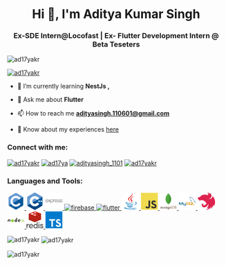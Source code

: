 <h1 align="center">Hi 👋, I'm Aditya Kumar Singh</h1>
<h3 align="center">Ex-SDE Intern@Locofast | Ex- Flutter Development Intern @ Beta Teseters</h3>

<p align="left"> <img src="https://komarev.com/ghpvc/?username=ad17yakr&label=Profile%20views&color=0e75b6&style=flat" alt="ad17yakr" /> </p>

<p align="left"> <a href="https://github.com/ryo-ma/github-profile-trophy"><img src="https://github-profile-trophy.vercel.app/?username=ad17yakr" alt="ad17yakr" /></a> </p>

- 🌱 I’m currently learning **NestJs ,**

- 💬 Ask me about **Flutter**

- 📫 How to reach me **adityasingh.110601@gmail.com**

- 📄 Know about my experiences [here](https://drive.google.com/file/d/1yPl-kcNB-ANhJnY-lkfKcRQ_2L0R-GUz/view?usp=sharing)

<h3 align="left">Connect with me:</h3>
<p align="left">
<a href="https://linkedin.com/in/ad17yakr" target="blank"><img align="center" src="https://raw.githubusercontent.com/rahuldkjain/github-profile-readme-generator/master/src/images/icons/Social/linked-in-alt.svg" alt="ad17yakr" height="30" width="40" /></a>
<a href="https://www.codechef.com/users/ad17ya" target="blank"><img align="center" src="https://cdn.jsdelivr.net/npm/simple-icons@3.1.0/icons/codechef.svg" alt="ad17ya" height="30" width="40" /></a>
<a href="https://www.hackerrank.com/adityasingh_1101" target="blank"><img align="center" src="https://raw.githubusercontent.com/rahuldkjain/github-profile-readme-generator/master/src/images/icons/Social/hackerrank.svg" alt="adityasingh_1101" height="30" width="40" /></a>
<a href="https://www.leetcode.com/ad17yakr" target="blank"><img align="center" src="https://raw.githubusercontent.com/rahuldkjain/github-profile-readme-generator/master/src/images/icons/Social/leet-code.svg" alt="ad17yakr" height="30" width="40" /></a>
</p>

<h3 align="left">Languages and Tools:</h3>
<p align="left"> <a href="https://www.cprogramming.com/" target="_blank" rel="noreferrer"> <img src="https://raw.githubusercontent.com/devicons/devicon/master/icons/c/c-original.svg" alt="c" width="40" height="40"/> </a> <a href="https://www.w3schools.com/cpp/" target="_blank" rel="noreferrer"> <img src="https://raw.githubusercontent.com/devicons/devicon/master/icons/cplusplus/cplusplus-original.svg" alt="cplusplus" width="40" height="40"/> </a> <a href="https://expressjs.com" target="_blank" rel="noreferrer"> <img src="https://raw.githubusercontent.com/devicons/devicon/master/icons/express/express-original-wordmark.svg" alt="express" width="40" height="40"/> </a> <a href="https://firebase.google.com/" target="_blank" rel="noreferrer"> <img src="https://www.vectorlogo.zone/logos/firebase/firebase-icon.svg" alt="firebase" width="40" height="40"/> </a> <a href="https://flutter.dev" target="_blank" rel="noreferrer"> <img src="https://www.vectorlogo.zone/logos/flutterio/flutterio-icon.svg" alt="flutter" width="40" height="40"/> </a> <a href="https://www.java.com" target="_blank" rel="noreferrer"> <img src="https://raw.githubusercontent.com/devicons/devicon/master/icons/java/java-original.svg" alt="java" width="40" height="40"/> </a> <a href="https://developer.mozilla.org/en-US/docs/Web/JavaScript" target="_blank" rel="noreferrer"> <img src="https://raw.githubusercontent.com/devicons/devicon/master/icons/javascript/javascript-original.svg" alt="javascript" width="40" height="40"/> </a> <a href="https://www.mongodb.com/" target="_blank" rel="noreferrer"> <img src="https://raw.githubusercontent.com/devicons/devicon/master/icons/mongodb/mongodb-original-wordmark.svg" alt="mongodb" width="40" height="40"/> </a> <a href="https://www.mysql.com/" target="_blank" rel="noreferrer"> <img src="https://raw.githubusercontent.com/devicons/devicon/master/icons/mysql/mysql-original-wordmark.svg" alt="mysql" width="40" height="40"/> </a> <a href="https://nestjs.com/" target="_blank" rel="noreferrer"> <img src="https://raw.githubusercontent.com/devicons/devicon/master/icons/nestjs/nestjs-plain.svg" alt="nestjs" width="40" height="40"/> </a> <a href="https://nodejs.org" target="_blank" rel="noreferrer"> <img src="https://raw.githubusercontent.com/devicons/devicon/master/icons/nodejs/nodejs-original-wordmark.svg" alt="nodejs" width="40" height="40"/> </a> <a href="https://redis.io" target="_blank" rel="noreferrer"> <img src="https://raw.githubusercontent.com/devicons/devicon/master/icons/redis/redis-original-wordmark.svg" alt="redis" width="40" height="40"/> </a> <a href="https://www.typescriptlang.org/" target="_blank" rel="noreferrer"> <img src="https://raw.githubusercontent.com/devicons/devicon/master/icons/typescript/typescript-original.svg" alt="typescript" width="40" height="40"/> </a> </p>

<p><img align="left" src="https://github-readme-stats.vercel.app/api/top-langs?username=ad17yakr&show_icons=true&locale=en&layout=compact" alt="ad17yakr" /></p>

<p>&nbsp;<img align="center" src="https://github-readme-stats.vercel.app/api?username=ad17yakr&show_icons=true&locale=en" alt="ad17yakr" /></p>

<p><img align="center" src="https://github-readme-streak-stats.herokuapp.com/?user=ad17yakr&" alt="ad17yakr" /></p>
